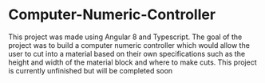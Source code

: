 # Computer-Numeric-Controller
This project was made using Angular 8 and Typescript. The goal of the project was to build a computer numeric controller which would allow the user to cut into a material based on their own specifications such as the height and width of the material block and where to make cuts. This project is currently unfinished but will be completed soon
